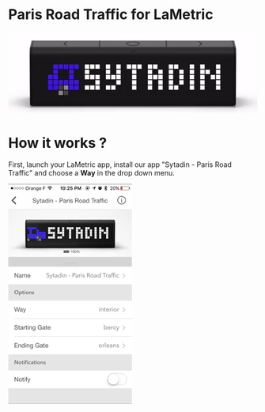 # Paris Road Traffic for LaMetric

![LaMetric Sytadin Index](https://raw.githubusercontent.com/pgrimaud/lametric-sytadin/master/images/sytadin.gif)

# How it works ?
First, launch your LaMetric app, install our app "Sytadin - Paris Road Traffic" and choose a **Way** in the drop down menu.

![LaMetric Sytadin App](https://raw.githubusercontent.com/pgrimaud/lametric-sytadin/master/images/app.png)